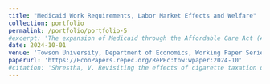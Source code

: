 ```yaml
---
title: "Medicaid Work Requirements, Labor Market Effects and Welfare"
collection: portfolio
permalink: /portfolio/portfolio-5
#excerpt: 'The expansion of Medicaid through the Affordable Care Act (ACA-Medicaid) has sparked debates on its impact on local labor markets. This study delves into the heterogeneous im- pacts of ACA-Medicaid expansion on insurance and labor market outcomes in the American South.'
date: 2024-10-01
venue: 'Towson University, Department of Economics, Working Paper Series'
paperurl: 'https://EconPapers.repec.org/RePEc:tow:wpaper:2024-10'
#citation: 'Shrestha, V. Revisiting the effects of cigarette taxation on smoking outcomes. Empirical Economics (2024). https://doi.org/10.1007/s00181-024-02674-0.'
---
```

